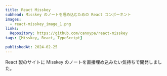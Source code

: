 ```yaml
---
title: React Misskey
subhead: Misskey のノートを埋め込むための React コンポーネント
images:
  - react-misskey_image_1.png
links:
  Repository: https://github.com/canoypa/react-misskey
tags: [Misskey, React, TypeScript]

publishedAt: 2024-02-25
---
```


React 製のサイトに Misskey のノートを直接埋め込みたい気持ちで開発しました。
